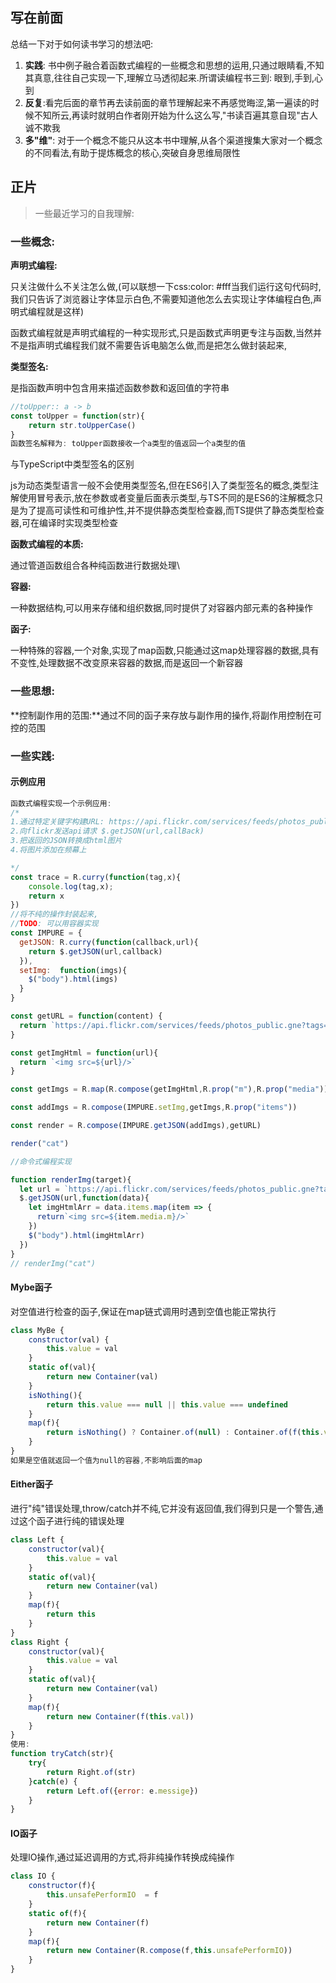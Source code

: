 ## 写在前面

总结一下对于如何读书学习的想法吧:

1. **实践**: 书中例子融合着函数式编程的一些概念和思想的运用,只通过眼睛看,不知其真意,往往自己实现一下,理解立马透彻起来.所谓读编程书三到: 眼到,手到,心到
2. **反复**:看完后面的章节再去读前面的章节理解起来不再感觉晦涩,第一遍读的时候不知所云,再读时就明白作者刚开始为什么这么写,"书读百遍其意自现"古人诚不欺我
3. **多"维"**: 对于一个概念不能只从这本书中理解,从各个渠道搜集大家对一个概念的不同看法,有助于提炼概念的核心,突破自身思维局限性

## 正片

> 一些最近学习的自我理解:

### 一些概念:

**声明式编程:**

只关注做什么不关注怎么做,(可以联想一下css:color: #fff当我们运行这句代码时,我们只告诉了浏览器让字体显示白色,不需要知道他怎么去实现让字体编程白色,声明式编程就是这样)

函数式编程就是声明式编程的一种实现形式,只是函数式声明更专注与函数,当然并不是指声明式编程我们就不需要告诉电脑怎么做,而是把怎么做封装起来,

**类型签名:**

是指函数声明中包含用来描述函数参数和返回值的字符串

```js
//toUpper:: a -> b
const toUpper = function(str){
    return str.toUpperCase()
}
函数签名解释为: toUpper函数接收一个a类型的值返回一个a类型的值
```

与TypeScript中类型签名的区别

js为动态类型语言一般不会使用类型签名,但在ES6引入了类型签名的概念,类型注解使用冒号表示,放在参数或者变量后面表示类型,与TS不同的是ES6的注解概念只是为了提高可读性和可维护性,并不提供静态类型检查器,而TS提供了静态类型检查器,可在编译时实现类型检查

**函数式编程的本质:**

通过管道函数组合各种纯函数进行数据处理\

**容器:**

一种数据结构,可以用来存储和组织数据,同时提供了对容器内部元素的各种操作

**函子:**

一种特殊的容器,一个对象,实现了map函数,只能通过这map处理容器的数据,具有不变性,处理数据不改变原来容器的数据,而是返回一个新容器

### 一些思想:

**控制副作用的范围:**通过不同的函子来存放与副作用的操作,将副作用控制在可控的范围

### 一些实践:

#### 示例应用

```js
函数式编程实现一个示例应用:
/*
1.通过特定关键字构建URL: https://api.flickr.com/services/feeds/photos_public.gne?tags=cat&format=json&jsoncallback=?'
2.向flickr发送api请求 $.getJSON(url,callBack)
3.把返回的JSON转换成html图片
4.将图片添加在频幕上

*/
const trace = R.curry(function(tag,x){
    console.log(tag,x);
    return x
})
//将不纯的操作封装起来,
//TODO: 可以用容器实现
const IMPURE = {
  getJSON: R.curry(function(callback,url){
    return $.getJSON(url,callback)
  }),
  setImg:  function(imgs){
    $("body").html(imgs)
  }
}

const getURL = function(content) {
  return `https://api.flickr.com/services/feeds/photos_public.gne?tags=${content}&format=json&jsoncallback=?`
}

const getImgHtml = function(url){
  return `<img src=${url}/>`
}

const getImgs = R.map(R.compose(getImgHtml,R.prop("m"),R.prop("media")))

const addImgs = R.compose(IMPURE.setImg,getImgs,R.prop("items"))

const render = R.compose(IMPURE.getJSON(addImgs),getURL)

render("cat")

//命令式编程实现

function renderImg(target){
  let url = `https://api.flickr.com/services/feeds/photos_public.gne?tags=${target}&format=json&jsoncallback=?`
  $.getJSON(url,function(data){
    let imgHtmlArr = data.items.map(item => {
      return`<img src=${item.media.m}/>`
    })
    $("body").html(imgHtmlArr)
  })
}
// renderImg("cat")
```

#### Mybe函子

对空值进行检查的函子,保证在map链式调用时遇到空值也能正常执行

```js
class MyBe {
    constructor(val) {
        this.value = val
    }
    static of(val){
        return new Container(val)
    }
    isNothing(){
        return this.value === null || this.value === undefined
    }
    map(f){
        return isNothing() ? Container.of(null) : Container.of(f(this.value))
    }
}
如果是空值就返回一个值为null的容器,不影响后面的map
```

#### Either函子

进行"纯"错误处理,throw/catch并不纯,它并没有返回值,我们得到只是一个警告,通过这个函子进行纯的错误处理

```js
class Left {
    constructor(val){
        this.value = val
    }
    static of(val){
        return new Container(val)
    }
    map(f){
        return this
    }
}
class Right {
    constructor(val){
        this.value = val
    }
    static of(val){
        return new Container(val)
    }
    map(f){
        return new Container(f(this.val))
    }
}
使用:
function tryCatch(str){
    try{
        return Right.of(str)
    }catch(e) {
        return Left.of({error: e.messige})
    }
}
```

#### IO函子

处理IO操作,通过延迟调用的方式,将非纯操作转换成纯操作

```js
class IO {
    constructor(f){
        this.unsafePerformIO  = f
    }
    static of(f){
        return new Container(f)
    }
    map(f){
        return new Container(R.compose(f,this.unsafePerformIO))
    }
}
```
